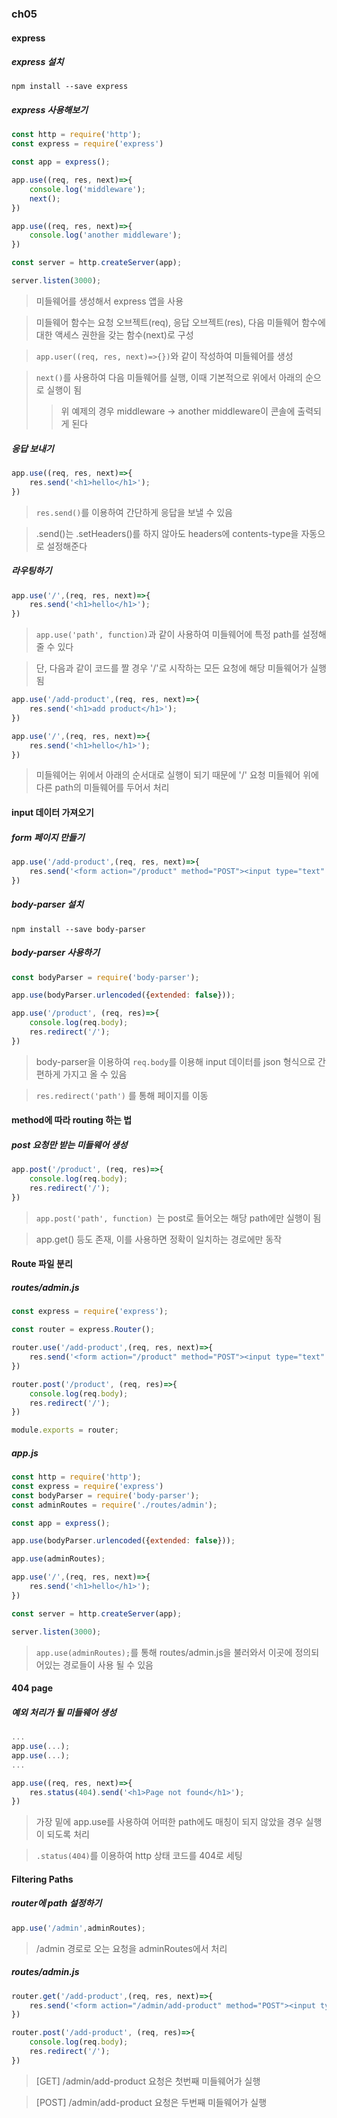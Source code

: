 ### ch05

#### express

##### express 설치
```
npm install --save express
```

##### express 사용해보기

```js
const http = require('http');
const express = require('express')

const app = express();

app.use((req, res, next)=>{
    console.log('middleware');
    next();
})

app.use((req, res, next)=>{
    console.log('another middleware');
})

const server = http.createServer(app);

server.listen(3000);
```
> 미들웨어를 생성해서 express 앱을 사용

> 미들웨어 함수는 요청 오브젝트(req), 응답 오브젝트(res), 다음 미들웨어 함수에 대한 액세스 권한을 갖는 함수(next)로 구성

> ```app.user((req, res, next)=>{})```와 같이 작성하여 미들웨어를 생성

> ```next()```를 사용하여 다음 미들웨어를 실행, 이때 기본적으로 위에서 아래의 순으로 실행이 됨
>> 위 예제의 경우 middleware -> another middleware이 콘솔에 출력되게 된다


##### 응답 보내기

```js
app.use((req, res, next)=>{
    res.send('<h1>hello</h1>');
})
```
> ```res.send()```를 이용하여 간단하게 응답을 보낼 수 있음

> .send()는 .setHeaders()를 하지 않아도 headers에 contents-type을 자동으로 설정해준다


##### 라우팅하기
```js
app.use('/',(req, res, next)=>{
    res.send('<h1>hello</h1>');
})
```
> ```app.use('path', function)```과 같이 사용하여 미들웨어에 특정 path를 설정해줄 수 있다

> 단, 다음과 같이 코드를 짤 경우 '/'로 시작하는 모든 요청에 해당 미들웨어가 실행 됨

```js
app.use('/add-product',(req, res, next)=>{
    res.send('<h1>add product</h1>');
})

app.use('/',(req, res, next)=>{
    res.send('<h1>hello</h1>');
})
```
> 미들웨어는 위에서 아래의 순서대로 실행이 되기 때문에 '/' 요청 미들웨어 위에 다른 path의 미들웨어를 두어서 처리


#### input 데이터 가져오기

##### form 페이지 만들기
```js
app.use('/add-product',(req, res, next)=>{
    res.send('<form action="/product" method="POST"><input type="text" name="title"><button type="submit">add</button></form>');
})
```

##### body-parser 설치
```
npm install --save body-parser
```

##### body-parser 사용하기
```js
const bodyParser = require('body-parser');

app.use(bodyParser.urlencoded({extended: false}));

app.use('/product', (req, res)=>{
    console.log(req.body);
    res.redirect('/');
})
```
> body-parser을 이용하여 ```req.body```를 이용해 input 데이터를 json 형식으로 간편하게 가지고 올 수 있음

> ```res.redirect('path')``` 를 통해 페이지를 이동


#### method에 따라 routing 하는 법

##### post 요청만 받는 미들웨어 생성
```js
app.post('/product', (req, res)=>{
    console.log(req.body);
    res.redirect('/');
})
```
> ```app.post('path', function) ```는 post로 들어오는 해당 path에만 실행이 됨

> app.get() 등도 존재, 이를 사용하면 정확이 일치하는 경로에만 동작 

#### Route 파일 분리

##### routes/admin.js
```js
const express = require('express');

const router = express.Router();

router.use('/add-product',(req, res, next)=>{
    res.send('<form action="/product" method="POST"><input type="text" name="title"><button type="submit">add</button></form>');
})

router.post('/product', (req, res)=>{
    console.log(req.body);
    res.redirect('/');
})

module.exports = router;
```

##### app.js
```js
const http = require('http');
const express = require('express')
const bodyParser = require('body-parser');
const adminRoutes = require('./routes/admin');

const app = express();

app.use(bodyParser.urlencoded({extended: false}));

app.use(adminRoutes);

app.use('/',(req, res, next)=>{
    res.send('<h1>hello</h1>');
})

const server = http.createServer(app);

server.listen(3000);

```
> ```app.use(adminRoutes);```를 통해 routes/admin.js을 불러와서 이곳에 정의되어있는 경로들이 사용 될 수 있음

#### 404 page

##### 예외 처리가 될 미들웨어 생성
```js
...
app.use(...);
app.use(...);
...

app.use((req, res, next)=>{
    res.status(404).send('<h1>Page not found</h1>');
})
```
> 가장 밑에 app.use를 사용하여 어떠한 path에도 매칭이 되지 않았을 경우 실행이 되도록 처리

> ```.status(404)```를 이용하여 http 상태 코드를 404로 세팅


#### Filtering Paths

##### router에 path 설정하기
```js
app.use('/admin',adminRoutes);
```
> /admin 경로로 오는 요청을 adminRoutes에서 처리

##### routes/admin.js
```js
router.get('/add-product',(req, res, next)=>{
    res.send('<form action="/admin/add-product" method="POST"><input type="text" name="title"><button type="submit">add</button></form>');
})

router.post('/add-product', (req, res)=>{
    console.log(req.body);
    res.redirect('/');
})
```
> [GET] /admin/add-product 요청은 첫번째 미들웨어가 실행

> [POST] /admin/add-product 요청은 두번째 미들웨어가 실행